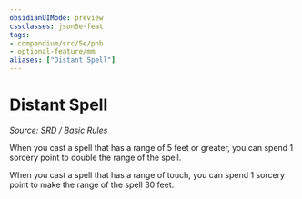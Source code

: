 ```yaml
---
obsidianUIMode: preview
cssclasses: json5e-feat
tags:
- compendium/src/5e/phb
- optional-feature/mm
aliases: ["Distant Spell"]
---
```

# Distant Spell
*Source: SRD / Basic Rules*  

When you cast a spell that has a range of 5 feet or greater, you can spend 1 sorcery point to double the range of the spell.

When you cast a spell that has a range of touch, you can spend 1 sorcery point to make the range of the spell 30 feet.